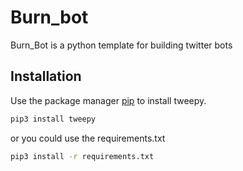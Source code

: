 # Burn_bot

Burn_Bot is a python template for building twitter bots

## Installation

Use the package manager [pip](https://pip.pypa.io/en/stable/) to install tweepy.

```bash
pip3 install tweepy
```

or you could use the requirements.txt

```bash
pip3 install -r requirements.txt
```